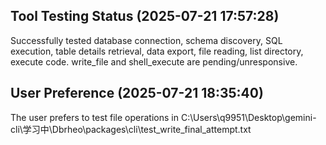 
## Tool Testing Status (2025-07-21 17:57:28)
Successfully tested database connection, schema discovery, SQL execution, table details retrieval, data export, file reading, list directory, execute code. write_file and shell_execute are pending/unresponsive.

## User Preference (2025-07-21 18:35:40)
The user prefers to test file operations in C:\Users\q9951\Desktop\gemini-cli\学习中\Dbrheo\packages\cli\test_write_final_attempt.txt
